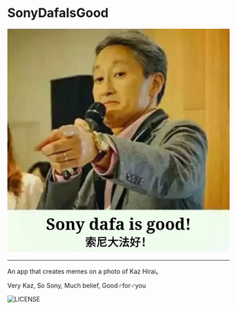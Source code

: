# SonyDafaIsGood

![](art/pic.jpg)

***

An app that creates memes on a photo of Kaz Hirai。

Very Kaz, So Sony, Much belief, Good♂for♂you

![LICENSE](http://www.wtfpl.net/wp-content/uploads/2012/12/wtfpl-badge-1.png)
